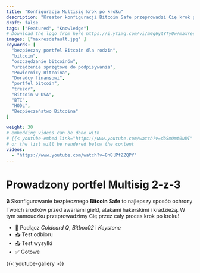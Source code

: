 ```yaml
---
title: "Konfiguracja Multisig krok po kroku"
description: "Kreator konfiguracji Bitcoin Safe przeprowadzi Cię krok po kroku przez proces tworzenia portfela bitcoin Multisig 2-z-3"
draft: false
tags: ["Featured", "Knowledge"]
# Download the logo from here https://i.ytimg.com/vi/m0g6ytYTy0w/maxresdefault.jpg
images: ["maxresdefault.jpg" ]
keywords: [
  "bezpieczny portfel Bitcoin dla rodzin",
  "bitcoin",
  "oszczędzanie bitcoinów",
  "urządzenie sprzętowe do podpisywania",
  "Powiernicy Bitcoina",
  "Doradcy finansowi",
  "portfel bitcoin",
  "trezor",
  "Bitcoin w USA",
  "BTC",
  "HODL",
  "Bezpieczeństwo Bitcoina"
]

weight: 30
# embedding videos can be done with 
# {{< youtube-embed link="https://www.youtube.com/watch?v=dbSmQmt0uDI" >}}
# or the list will be rendered below the content
videos:
  - "https://www.youtube.com/watch?v=8n8lPfZZQPY"
---
```



# Prowadzony portfel Multisig 2-z-3

🔒 Skonfigurowanie bezpiecznego **Bitcoin Safe** to najlepszy sposób ochrony Twoich środków przed awariami giełd, atakami hakerskimi i kradzieżą. W tym samouczku przeprowadzimy Cię przez cały proces krok po kroku!
 

- 🔐 Podłącz *Coldcard Q*, *Bitbox02* i *Keystone*
- 📥 Test odbioru
- 📤 Test wysyłki
- ✅ Gotowe



{{< youtube-gallery >}}